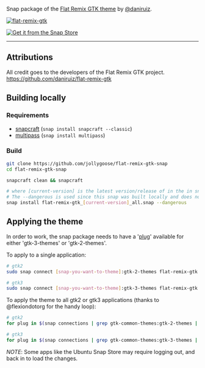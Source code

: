 Snap package of the [Flat Remix GTK theme](https://github.com/daniruiz/flat-remix-gtk) by [@daniruiz](https://github.com/daniruiz).


[![flat-remix-gtk](https://snapcraft.io/flat-remix-gtk/badge.svg)](https://snapcraft.io/flat-remix-gtk)


[![Get it from the Snap Store](https://snapcraft.io/static/images/badges/en/snap-store-black.svg)](https://snapcraft.io/flat-remix-gtk)

---

## Attributions

All credit goes to the developers of the Flat Remix GTK project.
https://github.com/daniruiz/flat-remix-gtk

## Building locally

### Requirements

* [snapcraft](https://snapcraft.io/snapcraft) (```snap install snapcraft --classic```)
* [multipass](https://snapcraft.io/multipass) (```snap install multipass```)

### Build

```sh
git clone https://github.com/jollygoose/flat-remix-gtk-snap
cd flat-remix-gtk-snap

snapcraft clean && snapcraft

# where [current-version] is the latest version/release of in the in snapcraft.yaml file.
# The --dangerous is used since this snap was built locally and does not originate from the snap store
snap install flat-remix-gtk_[current-version]_all.snap --dangerous
```

## Applying the theme

In order to work, the snap package needs to have a '[plug](https://ubuntu.com/blog/a-guide-to-snap-permissions-and-interfaces)' 
available for either 'gtk-3-themes' or 'gtk-2-themes'.

To apply to a single application:

```bash
# gtk2
sudo snap connect [snap-you-want-to-theme]:gtk-2-themes flat-remix-gtk:gtk-2-themes

# gtk3
sudo snap connect [snap-you-want-to-theme]:gtk-3-themes flat-remix-gtk:gtk-3-themes
```

To apply the theme to all gtk2 or gtk3 applications (thanks to @flexiondotorg for the handy loop):

```bash
# gtk2
for plug in $(snap connections | grep gtk-common-themes:gtk-2-themes | awk '{print $2}'); do sudo snap connect ${plug} flat-remix-gtk:gtk-2-themes; done

# gtk3
for plug in $(snap connections | grep gtk-common-themes:gtk-3-themes | awk '{print $2}'); do sudo snap connect ${plug} flat-remix-gtk:gtk-3-themes; done
```

*NOTE*: Some apps like the Ubuntu Snap Store may require logging out, and back in to load the changes.